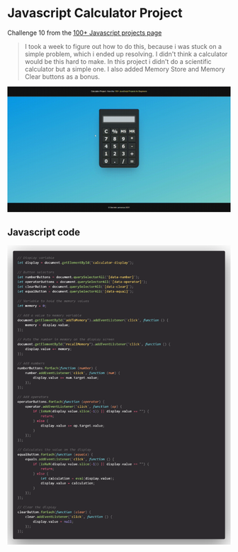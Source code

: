 # Javascript Calculator Project

Challenge 10 from the [100+ Javascript projects page](https://jsbeginners.com/calculator-javascript-project/)

>I took a week to figure out how to do this, because i was stuck on a simple problem, which i ended up resolving. 
>I didn't think a calculator would be this hard to make. In this project i didn't do a scientific calculator but a simple one.
>I also added Memory Store and Memory Clear buttons as a bonus.

![project picture](challenge10.gif)

## Javascript code

![project picture](js-code.png)
